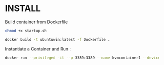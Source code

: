 # INSTALL

Build container from Dockerfile

```bash
chmod +x startup.sh
```

```bash
docker build -t ubuntuwin:latest -f Dockerfile .
```

Instantiate a Container and Run :

```bash
docker run --privileged -it --p 3389:3389 --name kvmcontainer1 --device=/dev/kvm --device=/dev/net/tun -v /sys/fs/cgroup:/sys/fs/cgroup:rw --cap-add=NET_ADMIN --cap-add=SYS_ADMIN ubuntukvm bash
```
